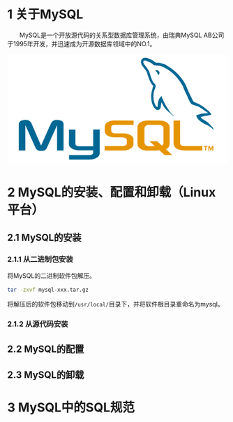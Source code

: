 # 1 关于MySQL

&emsp;&emsp;MySQL是一个开放源代码的关系型数据库管理系统，由瑞典MySQL AB公司于1995年开发，并迅速成为开源数据库领域中的NO.1。

![mysql](./images/mysql.png)

# 2 MySQL的安装、配置和卸载（Linux平台）

## 2.1 MySQL的安装

### 2.1.1 从二进制包安装

将MySQL的二进制软件包解压。

```bash
tar -zxvf mysql-xxx.tar.gz
```

将解压后的软件包移动到`/usr/local/`目录下，并将软件根目录重命名为mysql。

### 2.1.2 从源代码安装

## 2.2 MySQL的配置

## 2.3 MySQL的卸载

# 3 MySQL中的SQL规范


